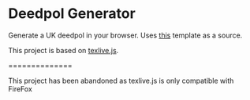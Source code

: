 Deedpol Generator
==========

Generate a UK deedpol in your browser. Uses [this](https://github.com/mavi0/deedpol-template) template as a source.


This project is based on [texlive.js](https://github.com/manuels/texlive.js).

==============

This project has been abandoned as texlive.js is only compatible with FireFox
